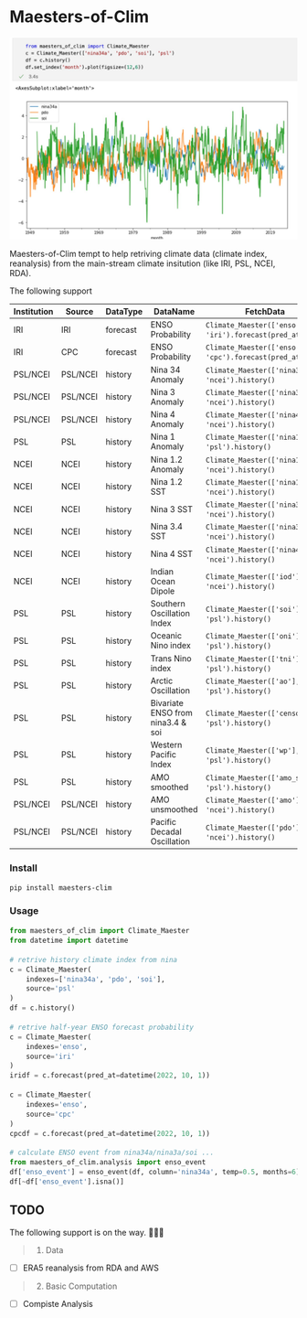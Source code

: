 # Maesters-of-Clim

![](./static/maesters_of_clim.jpg)

Maesters-of-Clim tempt to help retriving climate data (climate index, reanalysis) from the main-stream climate insitution (like IRI, PSL, NCEI, RDA). 

The following support

|Institution|Source|DataType|DataName|FetchData|
|--|--|--|--|--|
|IRI|IRI|forecast|ENSO Probability|`Climate_Maester(['enso'], 'iri').forecast(pred_at=date)`|
|IRI|CPC|forecast|ENSO Probability|`Climate_Maester(['enso'], 'cpc').forecast(pred_at=date)`|
|PSL/NCEI|PSL/NCEI|history|Nina 34 Anomaly|`Climate_Maester(['nina34a'], 'ncei').history()`|
|PSL/NCEI|PSL/NCEI|history|Nina 3 Anomaly|`Climate_Maester(['nina3'], 'ncei').history()`|
|PSL/NCEI|PSL/NCEI|history|Nina 4 Anomaly|`Climate_Maester(['nina4'], 'ncei').history()`|
|PSL|PSL|history|Nina 1 Anomaly|`Climate_Maester(['nina1a'], 'psl').history()`|
|NCEI|NCEI|history|Nina 1.2 Anomaly|`Climate_Maester(['nina12a'], 'ncei').history()`|
|NCEI|NCEI|history|Nina 1.2 SST|`Climate_Maester(['nina12'], 'ncei').history()`|
|NCEI|NCEI|history|Nina 3 SST|`Climate_Maester(['nina3'], 'ncei').history()`|
|NCEI|NCEI|history|Nina 3.4 SST|`Climate_Maester(['nina34'], 'ncei').history()`|
|NCEI|NCEI|history|Nina 4 SST|`Climate_Maester(['nina4'], 'ncei').history()`|
|NCEI|NCEI|history|Indian Ocean Dipole|`Climate_Maester(['iod'], 'ncei').history()`|
|PSL|PSL|history|Southern Oscillation Index|`Climate_Maester(['soi'], 'psl').history()`|
|PSL|PSL|history|Oceanic Nino index|`Climate_Maester(['oni'], 'psl').history()`|
|PSL|PSL|history|Trans Nino index|`Climate_Maester(['tni'], 'psl').history()`|
|PSL|PSL|history|Arctic Oscillation|`Climate_Maester(['ao'], 'psl').history()`|
|PSL|PSL|history|Bivariate ENSO from nina3.4 & soi|`Climate_Maester(['censo'], 'psl').history()`|
|PSL|PSL|history|Western Pacific Index|`Climate_Maester(['wp'], 'psl').history()`|
|PSL|PSL|history|AMO smoothed|`Climate_Maester(['amo_sm'], 'psl').history()`|
|PSL/NCEI|PSL/NCEI|history|AMO unsmoothed|`Climate_Maester(['amo'], 'ncei').history()`|
|PSL/NCEI|PSL/NCEI|history|Pacific Decadal Oscillation|`Climate_Maester(['pdo'], 'ncei').history()`|


### Install
```shell
pip install maesters-clim
```

### Usage
```python
from maesters_of_clim import Climate_Maester
from datetime import datetime

# retrive history climate index from nina
c = Climate_Maester(
    indexes=['nina34a', 'pdo', 'soi'],
    source='psl'
)
df = c.history()

# retrive half-year ENSO forecast probability
c = Climate_Maester(
    indexes='enso',
    source='iri'
)
iridf = c.forecast(pred_at=datetime(2022, 10, 1))

c = Climate_Maester(
    indexes='enso',
    source='cpc'
)
cpcdf = c.forecast(pred_at=datetime(2022, 10, 1))

# calculate ENSO event from nina34a/nina3a/soi ...
from maesters_of_clim.analysis import enso_event
df['enso_event'] = enso_event(df, column='nina34a', temp=0.5, months=6)
df[~df['enso_event'].isna()]
```

## TODO

The following support is on the way. 🚀🚀🚀
> 1. Data
- [ ] ERA5 reanalysis from RDA and AWS

> 2. Basic Computation
- [ ] Compiste Analysis


